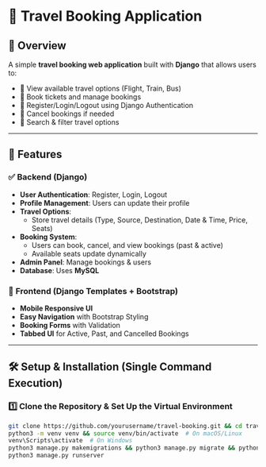 # 🏨 Travel Booking Application

## 📌 Overview
A simple **travel booking web application** built with **Django** that allows users to:
- 🔹 View available travel options (Flight, Train, Bus)
- 🔹 Book tickets and manage bookings
- 🔹 Register/Login/Logout using Django Authentication
- 🔹 Cancel bookings if needed
- 🔹 Search & filter travel options

---

## 🚀 Features
### ✅ **Backend (Django)**
- **User Authentication**: Register, Login, Logout
- **Profile Management**: Users can update their profile
- **Travel Options**: 
  - Store travel details (Type, Source, Destination, Date & Time, Price, Seats)
- **Booking System**:
  - Users can book, cancel, and view bookings (past & active)
  - Available seats update dynamically
- **Admin Panel**: Manage bookings & users
- **Database**: Uses **MySQL**

### 🎨 **Frontend (Django Templates + Bootstrap)**
- **Mobile Responsive UI**
- **Easy Navigation** with Bootstrap Styling
- **Booking Forms** with Validation
- **Tabbed UI** for Active, Past, and Cancelled Bookings

---

## 🛠️ Setup & Installation (Single Command Execution)
### **1️⃣ Clone the Repository & Set Up the Virtual Environment**
```sh
git clone https://github.com/yourusername/travel-booking.git && cd travel-booking
python3 -m venv venv && source venv/bin/activate  # On macOS/Linux
venv\Scripts\activate  # On Windows
python3 manage.py makemigrations && python3 manage.py migrate && python3 manage.py createsuperuser
python3 manage.py runserver
